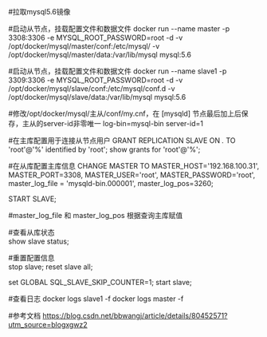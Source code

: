 #拉取mysql5.6镜像


#启动从节点，挂载配置文件和数据文件
docker run --name master -p 3308:3306 -e MYSQL_ROOT_PASSWORD=root -d -v /opt/docker/mysql/master/conf:/etc/mysql/  -v /opt/docker/mysql/master/data:/var/lib/mysql mysql:5.6

#启动从节点，挂载配置文件和数据文件
docker run --name slave1 -p 3309:3306 -e MYSQL_ROOT_PASSWORD=root -d -v /opt/docker/mysql/slave/conf:/etc/mysql/conf.d  -v /opt/docker/mysql/slave/data:/var/lib/mysql  mysql:5.6

#修改/opt/docker/mysql/主从/conf/my.cnf，在 [mysqld] 节点最后加上后保存，主从的server-id非零唯一
log-bin=mysql-bin
server-id=1

#在主库配置用于连接从节点用户
GRANT REPLICATION SLAVE ON *.* TO 'root'@'%' identified by 'root';
show grants for 'root'@'%';

#在从库配置主库信息
CHANGE MASTER TO
MASTER_HOST='192.168.100.31',
MASTER_PORT=3308,
MASTER_USER='root',
MASTER_PASSWORD='root', 
master_log_file = 'mysqld-bin.000001', 
master_log_pos=3260; 

START SLAVE;

#master_log_file 和 master_log_pos 根据查询主库赋值

#查看从库状态		
show slave status;

#重置配置信息		
stop slave;
reset slave all;
		
set GLOBAL SQL_SLAVE_SKIP_COUNTER=1;
start slave;

#查看日志
docker logs slave1 -f
docker logs master -f

#参考文档
https://blog.csdn.net/bbwangj/article/details/80452571?utm_source=blogxgwz2
